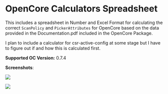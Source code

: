 # OpenCore Calculators Spreadsheet

This includes a spreadsheet in Number and Excel Format for calculating the correct `ScanPolicy` and `PickerAttributes` for OpenCore based on the data provided in the Documentation.pdf included in the OpenCore Package.

I plan to include a calculator for csr-active-config at some stage but I have to figure out if and how this is calculated first.

**Supported OC Version:** 0.7.4

**Screenshots**:

![](https://github.com/5T33Z0/OC-Little-Translated/blob/main/10.%20Calculators/PickerAttributes_Screenshot.png)

![](https://github.com/5T33Z0/OC-Little-Translated/blob/main/10.%20Calculators/ScanPolicy_Screenshot.png)
